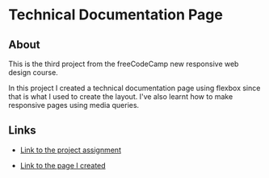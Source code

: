 # Technical Documentation Page

## About

This is the third project from the freeCodeCamp new responsive web design course.

In this project I created a technical documentation page using flexbox since that is what I used to create the layout. I've also learnt how to make responsive pages using media queries.

## Links

* [Link to the project assignment](https://www.freecodecamp.org/learn/2022/responsive-web-design/build-a-technical-documentation-page-project/build-a-technical-documentation-page)

* [Link to the page I created]()